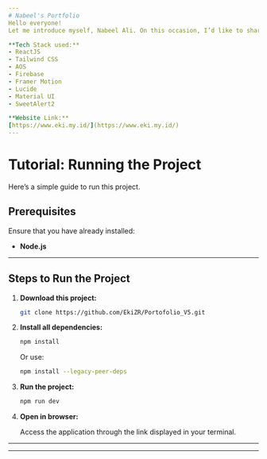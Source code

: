 ```yaml
---
# Nabeel's Portfolio
Hello everyone!
Let me introduce myself, Nabeel Ali. On this occasion, I’d like to share the portfolio website project that I’ve developed.

**Tech Stack used:**
- ReactJS
- Tailwind CSS
- AOS
- Firebase
- Framer Motion
- Lucide
- Material UI
- SweetAlert2

**Website Link:**
[https://www.eki.my.id/](https://www.eki.my.id/)
---
```


# Tutorial: Running the Project

Here’s a simple guide to run this project.

## Prerequisites

Ensure that you have already installed:

- **Node.js**

---

## Steps to Run the Project

1. **Download this project:**

   ```bash
   git clone https://github.com/EkiZR/Portofolio_V5.git
   ```

2. **Install all dependencies:**

   ```bash
   npm install
   ```

   Or use:

   ```bash
   npm install --legacy-peer-deps
   ```

3. **Run the project:**

   ```bash
   npm run dev
   ```

4. **Open in browser:**

   Access the application through the link displayed in your terminal.

---

---
